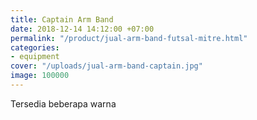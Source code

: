 ```yaml
---
title: Captain Arm Band
date: 2018-12-14 14:12:00 +07:00
permalink: "/product/jual-arm-band-futsal-mitre.html"
categories:
- equipment
cover: "/uploads/jual-arm-band-captain.jpg"
image: 100000
---
```


Tersedia beberapa warna